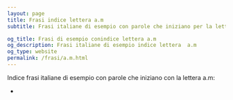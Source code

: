 ```yaml
---
layout: page
title: Frasi indice lettera a.m 
subtitle: Frasi italiane di esempio con parole che iniziano per la lettera a.m

og_title: Frasi di esempio conindice lettera a.m 
og_description: Frasi italiane di esempio indice lettera  a.m
og_type: website
permalink: /frasi/a.m.html
---
```


Indice frasi italiane di esempio con parole che iniziano con la lettera a.m:

- [](http://www.paroleonline.it/frasi/a.m/.html)
